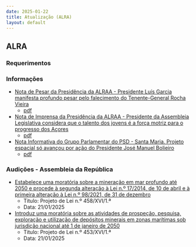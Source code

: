 ```yaml
---
date: 2025-01-22
title: Atualização (ALRA)
layout: default
---
```

## ALRA

### Requerimentos



### Informações

* [Nota de Pesar da Presidência da ALRAA - Presidente Luís Garcia manifesta profundo pesar pelo falecimento do Tenente-General Rocha Vieira](http://base.alra.pt:82/4DACTION/w_pesquisa_registo/8/21009)
  * [pdf](http://base.alra.pt:82/Doc_Noticias/NI21009.pdf)
* [Nota de Imprensa da Presidência da ALRAA - Presidente da Assembleia Legislativa considera que o talento dos jovens é a força motriz para o progresso dos Açores](http://base.alra.pt:82/4DACTION/w_pesquisa_registo/8/21010)
  * [pdf](http://base.alra.pt:82/Doc_Noticias/NI21010.pdf)
* [Nota Informativa do Grupo Parlamentar do PSD - Santa Maria. Projeto espacial só avançou por ação do Presidente José Manuel Bolieiro](http://base.alra.pt:82/4DACTION/w_pesquisa_registo/8/21011)
  * [pdf](http://base.alra.pt:82/Doc_Noticias/NI21011.pdf)

### Audições - Assembleia da República

* [Estabelece uma moratória sobre a mineração em mar profundo até 2050 e procede à segunda alteração à Lei n.º 17/2014, de 10 de abril e à primeira alteração à Lei n.º 98/2021, de 31 de dezembro](http://base.alra.pt:82/4DACTION/w_pesquisa_registo/5/3305)
  * Titulo: Projeto de Lei n.º 458/XVI/1.ª
  * Data: 21/01/2025
* [Introduz uma moratória sobre as atividades de prospeção, pesquisa, exploração e utilização de depósitos minerais em zonas marítimas sob jurisdição nacional até 1 de janeiro de 2050](http://base.alra.pt:82/4DACTION/w_pesquisa_registo/5/3306)
  * Titulo: Projeto de Lei n.º 453/XVI/1.ª
  * Data: 21/01/2025
